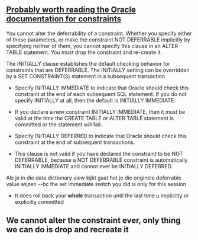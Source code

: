 ## [Probably worth reading the Oracle documentation for constraints](https://docs.oracle.com/en/database/oracle/oracle-database/19/sqlrf/constraint.html#GUID-1055EA97-BA6F-4764-A15F-1024FD5B6DFE)




You cannot alter the deferrability of a constraint. Whether you specify either of these parameters, or make the constraint NOT DEFERRABLE implicitly by specifying neither of them, you cannot specify this clause in an ALTER TABLE statement. You must drop the constraint and re-create it.



The INITIALLY clause establishes the default checking behavior for constraints that are DEFERRABLE. The INITIALLY setting can be overridden by a SET CONSTRAINT(S) statement in a subsequent transaction.

- Specify INITIALLY IMMEDIATE to indicate that Oracle should check this constraint at the end of each subsequent SQL statement. If you do not specify INITIALLY at all, then the default is INITIALLY IMMEDIATE.

- If you declare a new constraint INITIALLY IMMEDIATE, then it must be valid at the time the CREATE TABLE or ALTER TABLE statement is committed or the statement will fail.

- Specify INITIALLY DEFERRED to indicate that Oracle should check this constraint at the end of subsequent transactions.

- This clause is not valid if you have declared the constraint to be NOT DEFERRABLE, because a NOT DEFERRABLE constraint is automatically INITIALLY IMMEDIATE and cannot ever be INITIALLY DEFERRED.



Als je in die data dictionary view kijkt gaat het je die originele deferrable value wijzen
--bc the set immediate switch you did is only for this session


- It does roll back your **whole** transaction until the last time u implicitly or explicitly committed


## We cannot alter the constraint **ever**, only thing we can do is drop and recreate it
